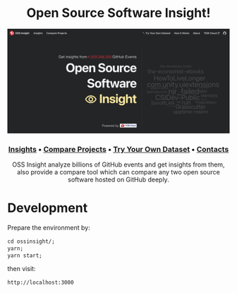 <h1 align="center">Open Source Software Insight!</h1>

<a href="https://ossinsight.io">
  <img src="/static/img/screenshots/home.png"
</a>

<h3 align="center">
  <b><a href="https://ossinsight.io/database/deep-insight-into-open-source-databases">Insights</a></b>
  •
  <a href="https://ossinsight.io/compare/">Compare Projects</a>
  •
  <a href="https://ossinsight.io/try-your-own-dataset">Try Your Own Dataset</a>
  •
  <a href="https://ossinsight.io/about/#contact">Contacts</a>
</h3>


<p align="center">
OSS Insight analyze billions of GitHub events and get insights from them, also provide a compare tool which can compare any two open source software hosted on GitHub deeply.
</p>

# Development

Prepare the environment by:

```
cd ossinsight/;
yarn;
yarn start;
```

then visit:

```
http://localhost:3000
```
